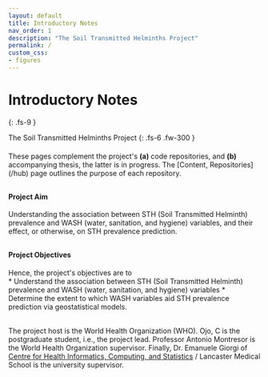 ```yaml
---
layout: default
title: Introductory Notes
nav_order: 1
description: "The Soil Transmitted Helminths Project"
permalink: /
custom_css:
- figures
---
```


# Introductory Notes
{: .fs-9 }

The Soil Transmitted Helminths Project
{: .fs-6 .fw-300 }


<p style="margin-top: 20px; margin-bottom: 30px">
These pages complement the project's <b>(a)</b> code repositories, and <b>(b)</b> accompanying 
thesis, the latter is in progress.  The [Content, Repositories](/hub) page outlines the purpose of each repository.</p>

#### **Project Aim**
<p style="margin-top: 10px; margin-bottom: 30px">
Understanding the association between STH (Soil Transmitted Helminth) prevalence and WASH (water, sanitation, and hygiene) variables,
and their effect, or otherwise, on STH prevalence prediction.</p>


#### **Project Objectives**
<p style="margin-top: 10px; margin-bottom: 0px">
Hence, the project's objectives are to</p>
* Understand the association between STH (Soil Transmitted Helminth) prevalence and WASH (water, sanitation, and hygiene) variables
* Determine the extent to which WASH variables aid STH prevalence prediction via geostatistical models.

<br>
<br>

The project host is the World Health Organization (WHO).  Ojo, C is the postgraduate student, i.e., the
project lead.  Professor Antonio Montresor is the World Health Organization supervisor.  Finally, Dr. Emanuele
Giorgi of [Centre for Health Informatics, Computing, and Statistics](https://chicas.lancaster-university.uk) / Lancaster Medical School
is the university supervisor.

<br>
<br>

<br>
<br>

<br>
<br>

<br>
<br>